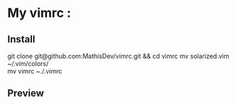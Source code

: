 <h1>My vimrc :</h1>
<h2>Install</h2>
git clone git@github.com:MathisDev/vimrc.git && cd vimrc
mv solarized.vim ~/.vim/colors/ </br>
mv vimrc ~./.vimrc
<h2>Preview</h2>
